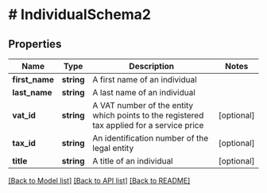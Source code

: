 # # IndividualSchema2

## Properties

Name | Type | Description | Notes
------------ | ------------- | ------------- | -------------
**first_name** | **string** | A first name of an individual |
**last_name** | **string** | A last name of an individual |
**vat_id** | **string** | A VAT number of the entity which points to the registered tax applied for a service price | [optional]
**tax_id** | **string** | An identification number of the legal entity | [optional]
**title** | **string** | A title of an individual | [optional]

[[Back to Model list]](../../README.md#models) [[Back to API list]](../../README.md#endpoints) [[Back to README]](../../README.md)
